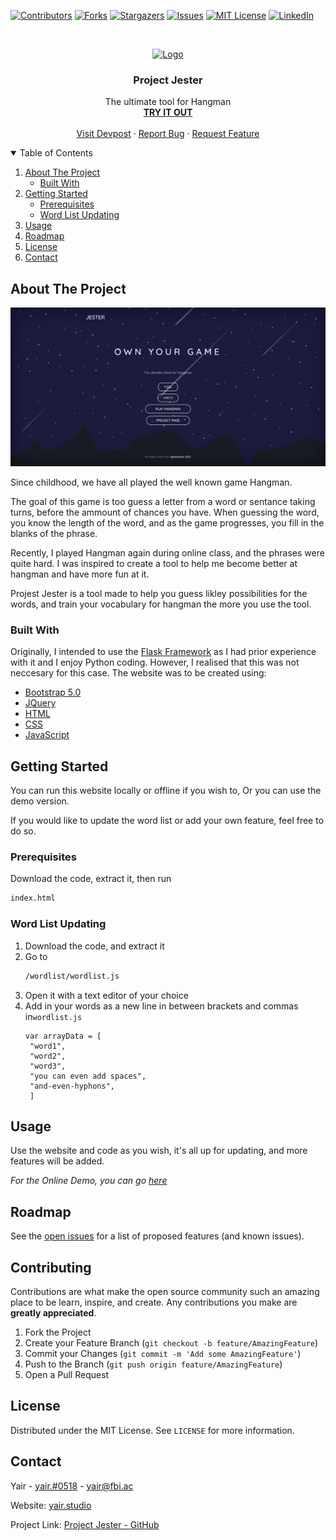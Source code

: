 [![Contributors][contributors-shield]][contributors-url]
[![Forks][forks-shield]][forks-url]
[![Stargazers][stars-shield]][stars-url]
[![Issues][issues-shield]][issues-url]
[![MIT License][license-shield]][license-url]
[![LinkedIn][linkedin-shield]][linkedin-url]

<br />
<p align="center">
  <a href="https://github.com/yair-k/ProjectJester">
    <img src="https://cdn.discordapp.com/attachments/777942258569576468/853150273174634506/logo.png" alt="Logo" width="256" height="256"></a>
  <h3 align="center">Project Jester</h3>

  <p align="center">
  The ultimate tool for Hangman
    <br />
	<a href="https://projectjester.neocities.org/"><strong>TRY IT OUT</strong></a>
    <br />
    <br />
    <a href="https://devpost.com/software/project-jester">Visit Devpost</a>
    ·
    <a href="https://github.com/yair-k/ProjectJester/issues">Report Bug</a>
    ·
    <a href="https://github.com/yair-k/ProjectJester/issues">Request Feature</a>
  </p>
</p>



<!-- TABLE OF CONTENTS -->
<details open="open">
  <summary>Table of Contents</summary>
  <ol>
    <li>
      <a href="#about-the-project">About The Project</a>
      <ul>
        <li><a href="#built-with">Built With</a></li>
      </ul>
    </li>
    <li>
      <a href="#getting-started">Getting Started</a>
      <ul>
        <li><a href="#prerequisites">Prerequisites</a></li>
        <li><a href="#installation">Word List Updating</a></li>
      </ul>
    </li>
    <li><a href="#usage">Usage</a></li>
    <li><a href="#roadmap">Roadmap</a></li>
    <li><a href="#license">License</a></li>
    <li><a href="#contact">Contact</a></li>
  </ol>
</details>



<!-- ABOUT THE PROJECT -->
## About The Project

[![Product Name Screen Shot][product-screenshot]](https://example.com)

Since childhood, we have all played the well known game Hangman.

The goal of this game is too guess a letter from a word or sentance taking turns, before the ammount of chances you have. When guessing the word, you know the length of the word, and as the game progresses, you fill in the blanks of the phrase.

Recently, I played Hangman again during online class, and the phrases were quite hard. I was inspired to create a tool to help me become better at hangman and have more fun at it.

Projest Jester is a tool made to help you guess likley possibilities for the words, and train your vocabulary for hangman the more you use the tool.

### Built With

Originally, I intended to use the [Flask Framework](https://flask.palletsprojects.com/en/2.0.x/) as I had prior experience with it and I enjoy Python coding. However, I realised that this was not neccesary for this case. The website was to be created using:
* [Bootstrap 5.0](https://getbootstrap.com)
* [JQuery](https://jquery.com)
* [HTML](https://html.spec.whatwg.org/)
* [CSS](https://en.wikipedia.org/wiki/CSS)
* [JavaScript](https://www.javascript.com/)



<!-- GETTING STARTED -->
## Getting Started

You can run this website locally or offline if you wish to, Or you can use the demo version.

If you would like to update the word list or add your own feature, feel free to do so.
### Prerequisites

Download the code, extract it, then run

  ```sh
  index.html
  ```

### Word List Updating

1. Download the code, and extract it
2. Go to
   ```sh
   /wordlist/wordlist.js
   ```
3. Open it with a text editor of your choice
4. Add in your words as a new line in between brackets and commas in`wordlist.js`
   ```JS
   var arrayData = [	
	"word1",
	"word2",
	"word3",
	"you can even add spaces",
	"and-even-hyphons",
	]
   ```
<!-- USAGE EXAMPLES -->
## Usage

Use the website and code as you wish, it's all up for updating, and more features will be added.

_For the Online Demo, you can go [here](https://projectjester.neocities.org)_



<!-- ROADMAP -->
## Roadmap

See the [open issues](https://github.com/yairk/ProjectJester/issues) for a list of proposed features (and known issues).



<!-- CONTRIBUTING -->
## Contributing

Contributions are what make the open source community such an amazing place to be learn, inspire, and create. Any contributions you make are **greatly appreciated**.

1. Fork the Project
2. Create your Feature Branch (`git checkout -b feature/AmazingFeature`)
3. Commit your Changes (`git commit -m 'Add some AmazingFeature'`)
4. Push to the Branch (`git push origin feature/AmazingFeature`)
5. Open a Pull Request



<!-- LICENSE -->
## License

Distributed under the MIT License. See `LICENSE` for more information.



<!-- CONTACT -->
## Contact

Yair - [yair.#0518](https://discord.com/app) - yair@fbi.ac

Website: [yair.studio](https://yair.studi)

Project Link: [Project Jester - GitHub](https://github.com/yair-k/ProjectJester)





<!-- MARKDOWN LINKS & IMAGES -->
<!-- https://www.markdownguide.org/basic-syntax/#reference-style-links -->
[contributors-shield]: https://img.shields.io/badge/CONTRIBUTERS-1-brightgreen?style=for-the-badge
[contributors-url]: https://github.com/yair-k/ProjectJester
[forks-shield]: https://img.shields.io/badge/FORKS-1-blue?style=for-the-badge
[forks-url]: https://github.com/yair-k/ProjectJester/network/members
[stars-shield]: https://img.shields.io/badge/STARS-0-blue?style=for-the-badge
[stars-url]: https://github.com/yair-k/ProjectJester/stargazers
[issues-shield]: https://img.shields.io/badge/ISSUES-0%20OPEN-yellow?style=for-the-badge
[issues-url]: https://github.com/yair-k/ProjectJester/issues
[license-shield]: https://img.shields.io/github/license/othneildrew/Best-README-Template.svg?style=for-the-badge
[license-url]: https://github.com/othneildrew/Best-README-Template/blob/master/LICENSE.txt
[linkedin-shield]: https://img.shields.io/badge/-LinkedIn-black.svg?style=for-the-badge&logo=linkedin&colorB=555
[linkedin-url]: https://www.linkedin.com/in/yk-yair/
[product-screenshot]: img/1.png

